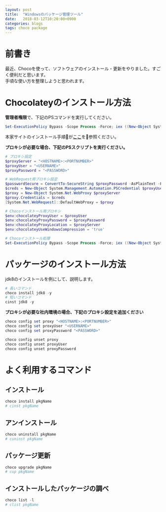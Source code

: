 ```yaml
---
layout: post
title:  "Windowsのパッケージ管理ツール"
date:   2018-03-12T10:20:00+0900
categories: blogs
tags: choco package
---
```


# 前書き

最近、Chocoを使って、ソフトウェアのインストール・更新をやりました。すごく便利だと思います。  
手頃な使い方を整理しようと思われます。

# Chocolateyのインストール方法

**管理者権限**で、下記のPSコマンドを実行してください。

```powershell
Set-ExecutionPolicy Bypass -Scope Process -Force; iex ((New-Object System.Net.WebClient).DownloadString('https://chocolatey.org/install.ps1'))
```

本家サイトのインストール手順が[ここ](https://chocolatey.org/install)を参照ください。

**プロキシが必要な場合、下記のPSスクリプトを実行ください。**
```powershell
# プロキシ設定
$proxyServer = "<HOSTNAME>:<PORTNUMBER>"
$proxyUser = "<USERNAME>"
$proxyPassword = "<PASSWORD>"

# WebRequest用プロキシ設定
$passwordSecure = ConvertTo-SecureString $proxyPassword -AsPlainText -Force
$creds = New-Object System.Management.Automation.PSCredential $proxyUser, $passwordSecure
$proxy = New-Object System.Net.WebProxy $proxyServer
$proxy.Credentials = $creds
[System.Net.WebRequest]::DefaultWebProxy = $proxy

# Chocoインストール用プロキシ
$env:chocolateyProxyUser = $proxyUser
$env:chocolateyProxyPassword = $proxyPassword
$env:chocolateyProxyLocation = $proxyServer
$env:chocolateyUseWindowsCompression = 'true'

# Chocoインストール処理
Set-ExecutionPolicy Bypass -Scope Process -Force; iex ((New-Object System.Net.WebClient).DownloadString('https://chocolatey.org/install.ps1'))
```
# パッケージのインストール方法

jdk8のインストールを例にして、説明します。

```powershell
# 長いコマンド
choco install jdk8 -y
# 短いコマンド
cinst jdk8 -y
```

**プロキシが必要な社内環境の場合、下記のプロキシ設定を追加ください**

```powershell
choco config set proxy "<HOSTNAME>:<PORTNUMBER>"
choco config set proxyUser "<USERNAME>"
choco config set proxyPassword "<PASSWORD>"
```

```powershell
choco config unset proxy
choco config unset proxyUser
choco config unset proxyPassword
```

# よく利用するコマンド

## インストール  

```powershell
choco install pkgName
# cinst pkgName
```

## アンインストール  

```powershell
choco uninstall pkgName
# cuninst pkgName
```

## パッケージ更新

```powershell
choco upgrade pkgName
# cup pkgName
```

## インストールしたパッケージの調べ  

```powershell
choco list -l
# clist pkgName
```
